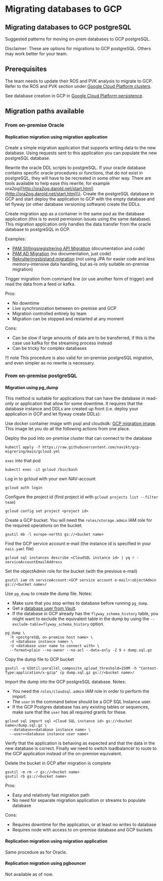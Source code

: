 # Migrating databases to GCP

## Migrating databases to GCP postgreSQL

Suggested patterns for moving on-prem databases to GCP postgreSQL.

Disclaimer: These are options for migrations to GCP postgreSQL. Others may work better for your team.

## Prerequisites

The team needs to update their ROS and PVK analysis to migrate to GCP. Refer to the ROS and PVK section under [Google Cloud Platform clusters](gcp.md).

See database creation in GCP in [Google Cloud Platform persistence](../persistence/postgres.md).

## Migration paths available

### From on-premise Oracle

#### Replication migration using migration application

Create a simple migration application that supports writing data to the new database. Using requests sent to this application you can populate the new postgreSQL database.

Rewrite the oracle DDL scripts to postgreSQL. If your oracle database contains specific oracle procedures or functions, that do not exist in postgreSQL, they will have to be recreated in some other way. There are tools available to help ease this rewrite, for example ora2pg\([http://ora2pg.darold.net/start.html](http://ora2pg.darold.net/start.html)\). Create the postgreSQL database in GCP and start deploy the application to GCP with the empty database and let flyway \(or other database versioning software\) create the DDLs.

Create migration app as a container in the same pod as the database application \(this is to avoid permission issues using the same database\). This migration application only handles the data transfer from the oracle database to postgreSQL in GCP.

Examples:

* [PAM Stillingsregistrering API Migration](https://github.com/navikt/pam-stillingsregistrering-api-migration/#pam-stillingsregistrering-api-migration) (documentation and code)
* [PAM AD Migration](https://github.com/navikt/pam-ad-migration) (no documentation, just code)
* [Rekrutteringsbistand migration](https://github.com/navikt/rekrutteringsbistand-kandidat-api-migrering)  (not using JPA for easier code and less memory-intensive data handling, but as-is only suitable on-premise migration)

Trigger migration from command line \(or use another form of trigger\) and read the data from a feed or kafka.

Pros:

* No downtime
* Live synchronization between on-premise and GCP
* Migration controlled entirely by team
* Migration can be stopped and restarted at any moment

Cons:

* Can be slow if large amounts of data are to be transferred, if this is the case use kafka for the streaming process instead
* Can be tricky for complex databases

!!! note
    This procedure is also valid for on-premise postgreSQL migration, and even simpler as no rewrite is necessary.

### From on-premise postgreSQL

#### Migration using pg\_dump

This method is suitable for applications that can have the database in read-only or application that allow for some downtime. It requires that the database instance and DDLs are created up front \(i.e. deploy your application in GCP and let flyway create DDLs\):

Use docker container image with psql and cloudsdk: [GCP migration image](https://github.com/navikt/gcp-migrering). This image let you do all the following actions from one place.

Deploy the pod into on-premise cluster that can connect to the database

```shell
kubectl apply -f https://raw.githubusercontent.com/navikt/gcp-migrering/main/gcloud.yml
```

`exec` into that pod

```shell
kubectl exec -it gcloud /bin/bash
```

Log in to gcloud with your own NAV-account

```shell
gcloud auth login
```

Configure the project id \(find project id with `gcloud projects list --filter team`\)

```shell
gcloud config set project <project id>
```

Create a GCP bucket. You will need the `roles/storage.admin` IAM role for the required operations on the bucket.

```shell
gsutil mb -l europe-north1 gs://<bucket name>
```

Find the GCP service account e-mail \(the instance id is specified in your `nais.yaml` file\)

```shell
gcloud sql instances describe <CloudSQL instance id> | yq r - serviceAccountEmailAddress
```

Set the objectAdmin role for the bucket \(with the previous e-mail\)

```shell
gsutil iam ch serviceAccount:<GCP service account e-mail>:objectAdmin gs://<bucket name>/
```

Use `pg_dump` to create the dump file. Notes:

- Make sure that you stop writes to database before running `pg_dump`.
- Get a [database user from Vault](https://github.com/navikt/utvikling/blob/main/docs/teknisk/Vault.md#--hente-ut-postgresql-credentials-til-en-utvikler).
- If the database in GCP already has the `flyway_schema_history` table, 
  you might want to exclude the equivalent table in the dump by using the `--exclude-table=flyway_schema_history` option.

```shell
pg_dump \
  -h <postgreSQL on-premise host name> \
  -d <database instance name> \
  -U <database user name to connect with> \
  --format=plain --no-owner --no-acl --data-only -Z 9 > dump.sql.gz
```

Copy the dump file to GCP bucket

```shell
gsutil -o GSUtil:parallel_composite_upload_threshold=150M -h "Content-Type:application/x-gzip" cp dump.sql.gz gs://<bucket name>/
```

Import the dump into the GCP postgreSQL database. Notes:

- You need the `roles/cloudsql.admin` IAM role in order to perform the import.
- The `user` in the command below should be a GCP SQL Instance user.
- If the GCP Postgres database has any existing tables or sequences, make sure that the `user` has all required grants for these.

```shell
gcloud sql import sql <Cloud SQL instance id> gs://<bucket name>/dump.sql.gz \
  --database=<database instance name> \
  --user=<database instance user name>
```

Verify that the application is behaving as expected and that the data in the new database is correct. Finally we need to switch loadbalancer to route to the GCP application instead of the on-premise equivalent.

Delete the bucket in GCP after migration is complete

```shell
gsutil -m rm -r gs://<bucket name>
gsutil rb gs://<bucket name>
```

Pros:

* Easy and relatively fast migration path
* No need for separate migration application or streams to populate database

Cons:

* Requires downtime for the application, or at least no writes to database
* Requires node with access to on-premise database and GCP buckets

#### Replication migration using migration application

Same procedure as for Oracle.

#### Replication migration using pgbouncer

Not available as of now.

